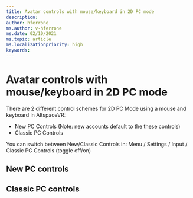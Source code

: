 ```yaml
---
title: Avatar controls with mouse/keyboard in 2D PC mode
description: 
author: hferrone
ms.author: v-hferrone
ms.date: 02/10/2021
ms.topic: article
ms.localizationpriority: high
keywords: 
---
```


# Avatar controls with mouse/keyboard in 2D PC mode

There are 2 different control schemes for 2D PC Mode using a mouse and keyboard in AltspaceVR:
* New PC Controls (Note: new accounts default to the these controls)
* Classic PC Controls

You can switch between New/Classic Controls in: Menu / Settings / Input / Classic PC Controls (toggle off/on)

## New PC controls

## Classic PC controls 